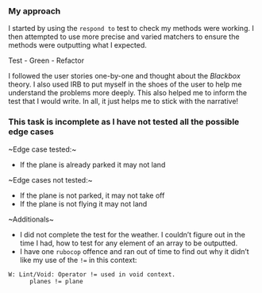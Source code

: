 ### My approach
I started by using the `respond to` test to check my methods were working. I then attempted to use more precise and varied matchers to ensure the methods were outputting what I expected. 

Test - Green - Refactor

I followed the user stories one-by-one and thought about the *Blackbox* theory. I also used IRB to put myself in the shoes of the user to help me understand the problems more deeply. This also helped me to inform the test that I would write. In all, it just helps me to stick with the narrative!



### This task is incomplete as I have not tested all the possible edge cases

~Edge case tested:~
* If the plane is already parked it may not land

~Edge cases not tested:~
* If the plane is not parked, it may not take off
* If the plane is not flying it may not land

~Additionals~

* I did not complete the test for the weather. I couldn’t figure out in the time I had, how to test for any element of an array to be outputted.
* I have one `rubocop` offence and ran out of time to find out why it didn’t like my use of the `!=` in this context: 

``` 
W: Lint/Void: Operator != used in void context.
      planes != plane

```